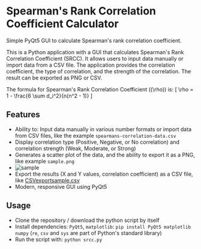 # Spearman's Rank Correlation Coefficient Calculator
Simple PyQt5 GUI to calculate Spearman's rank correlation coefficient.

This is a Python application with a GUI that calculates Spearman's Rank Correlation Coefficient (SRCC). It allows users to input data manually or import data from a CSV file. The application provides the correlation coefficient, the type of correlation, and the strength of the correlation. The result can be exported as PNG or CSV.

The formula for Spearman's Rank Correlation Coefficient (\(\rho\)) is: \[ \rho = 1 - \frac{6 \sum d_i^2}{n(n^2 - 1)} \]

## Features
- Ability to: Input data manually in various number formats or import data from CSV files, like the example `spearmans-correlation-data.csv`
- Display correlation type (Positive, Negative, or No correlation) and correlation strength (Weak, Moderate, or Strong) 
- Generates a scatter plot of the data, and the ability to export it as a PNG, like example `sample.png`
- ![sample](https://github.com/user-attachments/assets/3b54b33c-127e-4f59-88df-a8033664f6c7)
- Export the results (X and Y values, correlation coefficient) as a CSV file, like [CSVexportsample.csv](https://github.com/user-attachments/files/16740118/CSVexportsample.csv)
- Modern, responsive GUI using PyQt5
## Usage
- Clone the repository / download the python script by itself
- Install dependencies: `PyQt5`, `matplotlib`: ``pip install PyQt5 matplotlib numpy`` (`re`, `csv` and `sys` are part of Python's standard library)
- Run the script with: `python srcc.py`
